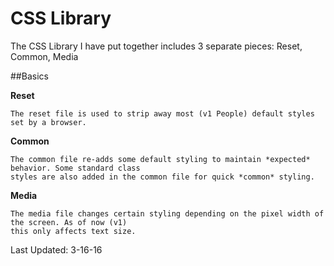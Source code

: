 # CSS Library

The CSS Library I have put together includes 3 separate pieces: Reset, Common, Media

##Basics

  **Reset**
    
    The reset file is used to strip away most (v1 People) default styles set by a browser.
    
  **Common**
    
    The common file re-adds some default styling to maintain *expected* behavior. Some standard class
    styles are also added in the common file for quick *common* styling.
    
  **Media**
    
    The media file changes certain styling depending on the pixel width of the screen. As of now (v1)
    this only affects text size.
    
Last Updated: 3-16-16
